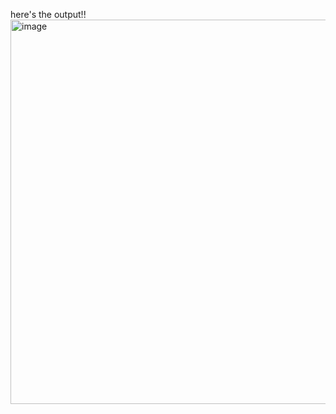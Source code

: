 here's the output!!
<img width="615" alt="image" src="https://github.com/user-attachments/assets/3fac3cb3-d7d0-4f40-8276-31369b362e96" />
